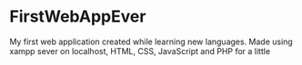 # FirstWebAppEver
My first web application created while learning new languages. Made using xampp sever on localhost, HTML, CSS, JavaScript and PHP for a little
